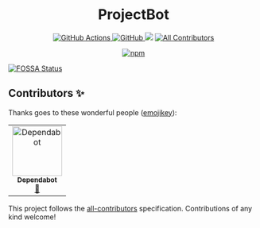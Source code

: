<h1 align="center">
  ProjectBot
</h1>
<p align="center">
  <a href="https://github.com/ATiltedTree/projectbot/actions">
    <img
      alt="GitHub Actions"
      src="https://shields-staging-pr-3913.herokuapp.com/github/actions/atiltedtree/projectbot/master?style=flat-square"
    />
  </a>
  <a href="https://github.com/ATiltedTree/projectbot/blob/master/LICENSE">
    <img
      alt="GitHub"
      src="https://img.shields.io/github/license/atiltedtree/projectbot?style=flat-square"
    />
  </a>
<a href="https://app.fossa.io/projects/git%2Bgithub.com%2FATiltedTree%2Fprojectbot?ref=badge_shield" alt="FOSSA Status"><img src="https://app.fossa.io/api/projects/git%2Bgithub.com%2FATiltedTree%2Fprojectbot.svg?type=shield"/></a>
  <a href="#contributors-">
    <img
      alt="All Contributors"
      src="https://img.shields.io/badge/all_contributors-1-orange.svg?style=flat-square"
    />
  </a>
</p>
<p align="center">
  <a href="https://www.npmjs.com/@projectbot/cli">
    <img alt="npm" src="https://img.shields.io/npm/dm/@projectbot/cli?style=for-the-badge" />
  </a>
</p>


[![FOSSA Status](https://app.fossa.io/api/projects/git%2Bgithub.com%2FATiltedTree%2Fprojectbot.svg?type=large)](https://app.fossa.io/projects/git%2Bgithub.com%2FATiltedTree%2Fprojectbot?ref=badge_large)

## Contributors ✨

Thanks goes to these wonderful people ([emojikey](https://allcontributors.org/docs/en/emoji-key)):

<!-- ALL-CONTRIBUTORS-LIST:START - Do not remove or modify this section -->
<!-- markdownlint-disable -->
<!-- prettier-ignore -->
<table>
  <tr>
    <td align="center"><a href="https://dependabot.com"><img src="https://avatars1.githubusercontent.com/u/27347476?v=4" width="100px;" alt="Dependabot"/><br /><sub><b>Dependabot</b></sub></a><br /><a href="#maintenance-dependabot" title="Maintenance">🚧</a></td>
  </tr>
</table>

<!-- ALL-CONTRIBUTORS-LIST:END -->

This project follows the [all-contributors](https://github.com/all-contributors/all-contributors)
specification. Contributions of any kind welcome!